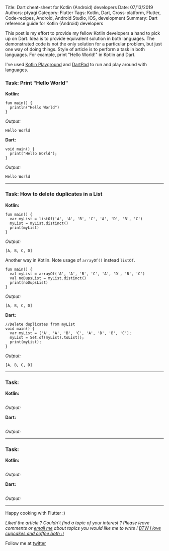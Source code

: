 Title: Dart cheat-sheet for Kotlin (Android) developers
Date: 07/13/2019
Authors: ptyagi
Category: Flutter
Tags: Kotlin, Dart, Cross-platform, Flutter, Code-recipes, Android, Android Studio, iOS, development
Summary: Dart reference guide for Kotlin (Android) developers

This post is my effort to provide my fellow Kotlin developers a hand to pick up on Dart. Idea is to provide equivalent solution in both languages. The demonstrated code is not the only solution for a particular problem, but just one way of doing things. Style of article is to perform a task in both languages. For example, print "Hello World!" in Kotlin and Dart.

I've used [Kotlin Playground](https://play.kotlinlang.org) and [DartPad](https://dartpad.dartlang.org/) to run and play around with languages.

### Task: Print "Hello World" ###

**Kotlin:**
```
fun main() {
  println("Hello World")
}
```
_Output:_
```
Hello World
```

**Dart:**
```
void main() {
  print("Hello World");
}

```
_Output:_
```
Hello World
```
---

### Task: How to delete duplicates in a List ###

**Kotlin:**
```
fun main() {
  var myList = listOf('A', 'A', 'B', 'C', 'A', 'D', 'B', 'C')
  myList = myList.distinct()
  print(myList)
}
```
_Output:_
```
[A, B, C, D]
```

Another way in Kotlin. Note usage of `arrayOf()` instead `listOf`.
```
fun main() {
  val myList = arrayOf('A', 'A', 'B', 'C', 'A', 'D', 'B', 'C')
  val noDupsList = myList.distinct()
  print(noDupsList)
}
```
_Output:_
```
[A, B, C, D]
```

**Dart:**
```
//Delete duplicates from myList
void main() {
  var myList = ['A', 'A', 'B', 'C', 'A', 'D', 'B', 'C'];
  myList = Set.of(myList).toList();
  print(myList);
}
```
_Output:_
```
[A, B, C, D]
```

---

### Task:  ###

**Kotlin:**
```
```
_Output:_



**Dart:**
```
```

_Output:_

---

### Task:  ###

**Kotlin:**
```
```
_Output:_



**Dart:**
```
```

_Output:_

---
Happy cooking with Flutter :)

_Liked the article ?
Couldn't find a topic of your interest ? Please leave comments or [email me](mailto:ptyagicodecamp@gmail.com) about topics you would like me to write !
[BTW I love cupcakes and coffee both :)](https://www.paypal.me/pritya)_

Follow me at [twitter](https://twitter.com/ptyagi13)
